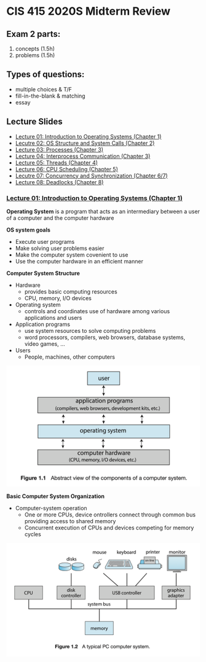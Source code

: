 # CIS 415 2020S Midterm Review

## Exam 2 parts:
 1. concepts (1.5h)
 2. problems (1.5h)
 
## Types of questions:
* multiple choices & T/F
* fill-in-the-blank & matching
* essay

## Lecture Slides
* [Lecture 01: Introduction to Operating Systems (Chapter 1)](https://github.com/missystem/cis415review/blob/master/lecture-1-introduction.pdf)
* [Lecutre 02: OS Structure and System Calls (Chapter 2)](https://github.com/missystem/cis415review/blob/master/lecture-2-structure.pdf)
* [Lecture 03: Processes (Chapter 3)](https://github.com/missystem/cis415review/blob/master/lecture-3-processes.pdf)
* [Lecture 04: Interprocess Communication (Chapter 3)](https://github.com/missystem/cis415review/blob/master/lecture-4-ipc.pdf)
* [Lecture 05: Threads (Chapter 4)](https://github.com/missystem/cis415review/blob/master/lecture-5-threads.pdf)
* [Lecture 06: CPU Scheduling (Chapter 5)](https://github.com/missystem/cis415review/blob/master/lecture-6-scheduling.pdf)
* [Lecutre 07: Concurrency and Synchronization (Chapter 6/7)](https://github.com/missystem/cis415review/blob/master/lecture-7-synchronization.pdf)
* [Lecture 08: Deadlocks (Chapter 8)](https://github.com/missystem/cis415review/blob/master/lecture-8-deadlocks.pdf)


### [Lecture 01: Introduction to Operating Systems (Chapter 1)](https://github.com/missystem/cis415review/blob/master/lecture-1-introduction.pdf)

**Operating System** is a program that acts as an intermediary between a user of a computer and the computer hardware

 
**OS system goals**
* Execute user programs
* Make solving user problems easier
* Make the computer system covenient to use
* Use the computer hardware in an efficient manner

**Computer System Structure**
* Hardware
	- provides basic computing resources
	- CPU, memory, I/O devices
* Operating system
	- controls and coordinates use of hardware among various applications and users
* Application programs
	- use system resources to solve computing problems
	- word processors, compilers, web browsers, database systems, video games, ...
* Users
	- People, machines, other computers
 <img src="https://github.com/missystem/cis415review/blob/master/ch1_OSstructure.png">

**Basic Computer System Organization**
* Computer-system operation
	- One or more CPUs, device ontrollers connect through common bus providing access to shared memory
	- Concurrent execution of CPUs and devices competing for memory cycles
<img src="https://github.com/missystem/cis415review/blob/master/ch1_systembus.png">

